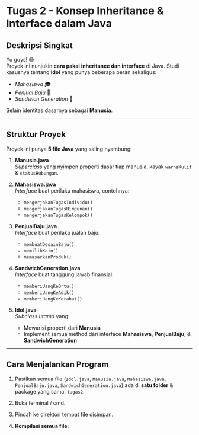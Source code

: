 # **Tugas 2 - Konsep Inheritance & Interface dalam Java**

## **Deskripsi Singkat**
Yo guys! 😎  
Proyek ini nunjukin **cara pakai inheritance dan interface** di Java. Studi kasusnya tentang **Idol** yang punya beberapa peran sekaligus:

- *Mahasiswa* 🎓  
- *Penjual Baju* 👗  
- *Sandwich Generation* 💸  

Selain identitas dasarnya sebagai **Manusia**.

---

## **Struktur Proyek**
Proyek ini punya **5 file Java** yang saling nyambung:

1. **Manusia.java**  
   *Superclass* yang nyimpen properti dasar tiap manusia, kayak `warnaKulit` & `statusHubungan`.

2. **Mahasiswa.java**  
   *Interface* buat perilaku mahasiswa, contohnya:  
   - `mengerjakanTugasIndividu()`  
   - `mengerjakanTugasHimpunan()`  
   - `mengerjakanTugasKelompok()`

3. **PenjualBaju.java**  
   *Interface* buat perilaku jualan baju:  
   - `membuatDesainBaju()`  
   - `memilihKain()`  
   - `memasarkanProduk()`

4. **SandwichGeneration.java**  
   *Interface* buat tanggung jawab finansial:  
   - `memberiUangKeOrtu()`  
   - `memberiUangKeAdik()`  
   - `memberiUangKeKerabat()`

5. **Idol.java**  
   *Subclass utama* yang:  
   - Mewarisi properti dari **Manusia**  
   - Implement semua method dari interface **Mahasiswa**, **PenjualBaju**, & **SandwichGeneration**

---

## **Cara Menjalankan Program**
1. Pastikan semua file (`Idol.java`, `Manusia.java`, `Mahasiswa.java`, `PenjualBaju.java`, `SandwichGeneration.java`) ada di **satu folder** & package yang sama: `tugas2`.

2. Buka terminal / cmd.

3. Pindah ke direktori tempat file disimpan.

4. **Kompilasi semua file**:
